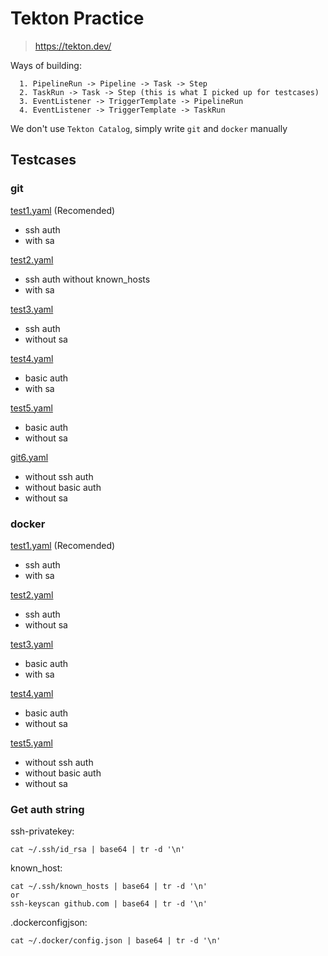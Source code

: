 # Tekton Practice

> https://tekton.dev/

Ways of building:

```
  1. PipelineRun -> Pipeline -> Task -> Step
  2. TaskRun -> Task -> Step (this is what I picked up for testcases)
  3. EventListener -> TriggerTemplate -> PipelineRun
  4. EventListener -> TriggerTemplate -> TaskRun
```

We don't use `Tekton Catalog`, simply write `git` and `docker` manually

## Testcases

### git

[test1.yaml](git/test1.yaml) (Recomended)

- ssh auth
- with sa

[test2.yaml](git/test2.yaml)

- ssh auth without known_hosts
- with sa

[test3.yaml](git/test3.yaml)

- ssh auth
- without sa

[test4.yaml](git/test4.yaml)

- basic auth
- with sa

[test5.yaml](git/test5.yaml)

- basic auth
- without sa

[git6.yaml](git/test6.yaml)

- without ssh auth
- without basic auth 
- without sa

### docker

[test1.yaml](docker/test1.yaml) (Recomended)

- ssh auth
- with sa

[test2.yaml](docker/test2.yaml)

- ssh auth
- without sa

[test3.yaml](docker/test3.yaml)

- basic auth
- with sa

[test4.yaml](docker/test4.yaml)

- basic auth
- without sa

[test5.yaml](docker/test5.yaml)

- without ssh auth
- without basic auth
- without sa

### Get auth string

ssh-privatekey:

```
cat ~/.ssh/id_rsa | base64 | tr -d '\n'
```

known_host:

```
cat ~/.ssh/known_hosts | base64 | tr -d '\n'
or
ssh-keyscan github.com | base64 | tr -d '\n'
```

.dockerconfigjson:

```
cat ~/.docker/config.json | base64 | tr -d '\n'
```
